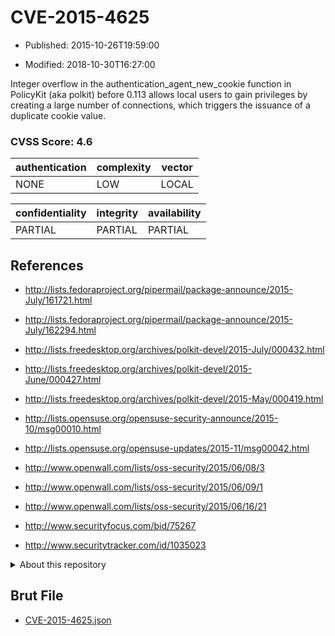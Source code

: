 # CVE-2015-4625

- Published: 2015-10-26T19:59:00

- Modified: 2018-10-30T16:27:00

Integer overflow in the authentication_agent_new_cookie function in PolicyKit (aka polkit) before 0.113 allows local users to gain privileges by creating a large number of connections, which triggers the issuance of a duplicate cookie value.

### CVSS Score: **4.6**

| authentication | complexity | vector |
| --- | --- | --- |
| NONE | LOW | LOCAL |

| confidentiality | integrity | availability |
| --- | --- | --- |
| PARTIAL | PARTIAL | PARTIAL |

## References

* http://lists.fedoraproject.org/pipermail/package-announce/2015-July/161721.html

* http://lists.fedoraproject.org/pipermail/package-announce/2015-July/162294.html

* http://lists.freedesktop.org/archives/polkit-devel/2015-July/000432.html

* http://lists.freedesktop.org/archives/polkit-devel/2015-June/000427.html

* http://lists.freedesktop.org/archives/polkit-devel/2015-May/000419.html

* http://lists.opensuse.org/opensuse-security-announce/2015-10/msg00010.html

* http://lists.opensuse.org/opensuse-updates/2015-11/msg00042.html

* http://www.openwall.com/lists/oss-security/2015/06/08/3

* http://www.openwall.com/lists/oss-security/2015/06/09/1

* http://www.openwall.com/lists/oss-security/2015/06/16/21

* http://www.securityfocus.com/bid/75267

* http://www.securitytracker.com/id/1035023

<details>
<summary>About this repository</summary> 

  This repository is part of the project [Live Hack CVE](https://github.com/Live-Hack-CVE). Main website can be found [www.live-hack.org](https://www.live-hack.org) 
  
  Made by [Sn0wAlice](https://github.com/Sn0wAlice) for the people that care about security and need to have a feed of the latest CVEs. Hope you enjoy it, don't forget to star the repo and follow me on [Twitter](https://twitter.com/Sn0wAlice) and [Github](https://github.com/Sn0wAlice). And that is my [personnal website](https://www.alice-snow.me/)

  - [Home Page](https://github.com/Live-Hack-CVE)
  - [Framework](https://github.com/Live-Hack-CVE/cve-framework)
  - [CVE database](https://github.com/Live-Hack-CVE/full_database)
  - [Changelog](https://github.com/Live-Hack-CVE/Changelog)
</details>

## Brut File

* [CVE-2015-4625.json](https://raw.githubusercontent.com/Live-Hack-CVE/full_database/main/cves/2015/CVE-2015-4625.json)


